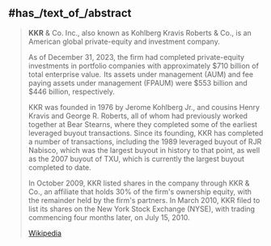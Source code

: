 ﻿---
aliases:
- KKR
- "Kohlberg Kravis Roberts"
---

## #has_/text_of_/abstract 

> **KKR** & Co. Inc., also known as Kohlberg Kravis Roberts & Co., 
> is an American global private-equity and investment company. 
> 
> As of December 31, 2023, the firm had completed private-equity investments in portfolio companies 
> with approximately $710 billion of total enterprise value. 
> Its assets under management (AUM) and fee paying assets under management (FPAUM) were $553 billion 
> and $446 billion, respectively.
>
> KKR was founded in 1976 by Jerome Kohlberg Jr., and cousins Henry Kravis and George R. Roberts, 
> all of whom had previously worked together at Bear Stearns, 
> where they completed some of the earliest leveraged buyout transactions. 
> Since its founding, KKR has completed a number of transactions, including the 1989 leveraged buyout of RJR Nabisco, which was the largest buyout in history to that point, as well as the 2007 buyout of TXU, which is currently the largest buyout completed to date.
>
> In October 2009, KKR listed shares in the company through KKR & Co., an affiliate that holds 30% of the firm's ownership equity, with the remainder held by the firm's partners. In March 2010, KKR filed to list its shares on the New York Stock Exchange (NYSE), with trading commencing four months later, on July 15, 2010.
>
> [Wikipedia](https://en.wikipedia.org/wiki/Kohlberg%20Kravis%20Roberts) 



